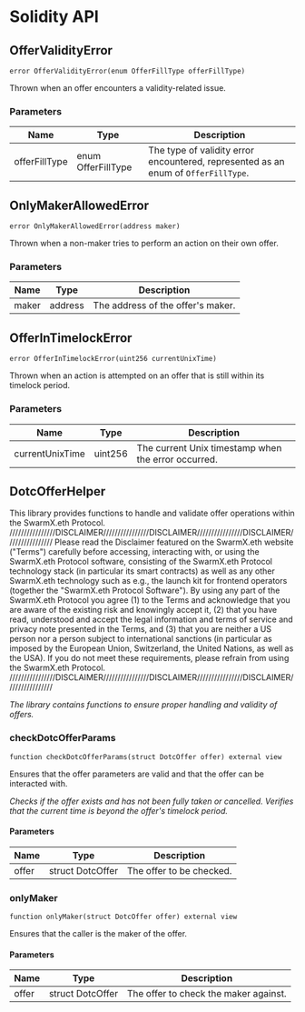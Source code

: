 # Solidity API

## OfferValidityError

```solidity
error OfferValidityError(enum OfferFillType offerFillType)
```

Thrown when an offer encounters a validity-related issue.

### Parameters

| Name | Type | Description |
| ---- | ---- | ----------- |
| offerFillType | enum OfferFillType | The type of validity error encountered, represented as an enum of `OfferFillType`. |

## OnlyMakerAllowedError

```solidity
error OnlyMakerAllowedError(address maker)
```

Thrown when a non-maker tries to perform an action on their own offer.

### Parameters

| Name | Type | Description |
| ---- | ---- | ----------- |
| maker | address | The address of the offer's maker. |

## OfferInTimelockError

```solidity
error OfferInTimelockError(uint256 currentUnixTime)
```

Thrown when an action is attempted on an offer that is still within its timelock period.

### Parameters

| Name | Type | Description |
| ---- | ---- | ----------- |
| currentUnixTime | uint256 | The current Unix timestamp when the error occurred. |

## DotcOfferHelper

This library provides functions to handle and validate offer operations within the SwarmX.eth Protocol.
////////////////DISCLAIMER////////////////DISCLAIMER////////////////DISCLAIMER////////////////
Please read the Disclaimer featured on the SwarmX.eth website ("Terms") carefully before accessing,
interacting with, or using the SwarmX.eth Protocol software, consisting of the SwarmX.eth Protocol
technology stack (in particular its smart contracts) as well as any other SwarmX.eth technology such
as e.g., the launch kit for frontend operators (together the "SwarmX.eth Protocol Software").
By using any part of the SwarmX.eth Protocol you agree (1) to the Terms and acknowledge that you are
aware of the existing risk and knowingly accept it, (2) that you have read, understood and accept the
legal information and terms of service and privacy note presented in the Terms, and (3) that you are
neither a US person nor a person subject to international sanctions (in particular as imposed by the
European Union, Switzerland, the United Nations, as well as the USA). If you do not meet these
requirements, please refrain from using the SwarmX.eth Protocol.
////////////////DISCLAIMER////////////////DISCLAIMER////////////////DISCLAIMER////////////////

_The library contains functions to ensure proper handling and validity of offers._

### checkDotcOfferParams

```solidity
function checkDotcOfferParams(struct DotcOffer offer) external view
```

Ensures that the offer parameters are valid and that the offer can be interacted with.

_Checks if the offer exists and has not been fully taken or cancelled.
     Verifies that the current time is beyond the offer's timelock period._

#### Parameters

| Name | Type | Description |
| ---- | ---- | ----------- |
| offer | struct DotcOffer | The offer to be checked. |

### onlyMaker

```solidity
function onlyMaker(struct DotcOffer offer) external view
```

Ensures that the caller is the maker of the offer.

#### Parameters

| Name | Type | Description |
| ---- | ---- | ----------- |
| offer | struct DotcOffer | The offer to check the maker against. |

